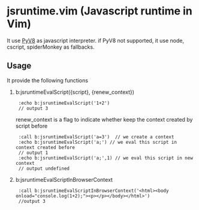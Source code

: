 jsruntime.vim (Javascript runtime in Vim)
=============

It use [PyV8](http://code.google.com/p/pyv8/) as javascript interpreter. if PyV8 not supported, it use node, cscript, spiderMonkey as fallbacks. 

Usage
-------------

It provide the following functions

1. b:jsruntimeEvalScript({script}, {renew_context})

        :echo b:jsruntimeEvalScript('1+2')
        // output 3
    
   renew_context is a flag to indicate whether keep the context created by script before
        
        :call b:jsruntimeEvalScript('a=3')  // we create a context
        :echo b:jsruntimeEvalScript('a;') // we eval this script in context created before
        // output 1
        :echo b:jsruntimeEvalScript('a;',1) // we eval this script in new context
        // output undefined

2. b:jsruntimeEvalScriptInBrowserContext

        :call b:jsruntimeEvalScriptInBrowserContext('<html><body onload="console.log(1+2);"><p></p></body></html>')
        //output 3

